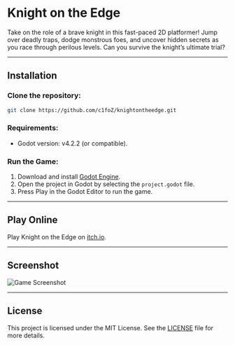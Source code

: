 # **Knight on the Edge**

Take on the role of a brave knight in this fast-paced 2D platformer! Jump over deadly traps, dodge monstrous foes, and uncover hidden secrets as you race through perilous levels. Can you survive the knight’s ultimate trial?

---

## **Installation**

### Clone the repository:

```bash
git clone https://github.com/c1foZ/knightontheedge.git
```

### Requirements:

- Godot version: v4.2.2 (or compatible).

### Run the Game:

1. Download and install [Godot Engine](https://godotengine.org/download).
2. Open the project in Godot by selecting the `project.godot` file.
3. Press Play in the Godot Editor to run the game.

---

## **Play Online**

Play Knight on the Edge on [itch.io](https://cifoz.itch.io/knight-on-the-edge).

---

## **Screenshot**

![Game Screenshot](images/knightontheedge.gif)

---

## **License**

This project is licensed under the MIT License. See the [LICENSE](LICENSE) file for more details.
